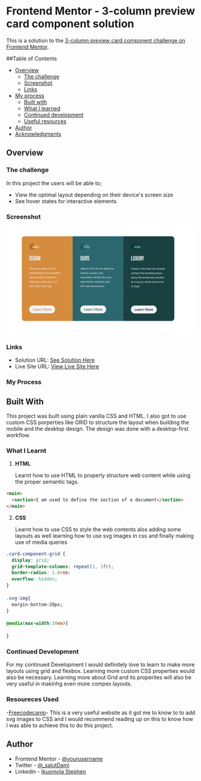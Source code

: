 # Frontend Mentor - 3-column preview card component solution

This is a solution to the [3-column preview card component challenge on Frontend Mentor](https://www.frontendmentor.io/challenges/3column-preview-card-component-pH92eAR2-).

##Table of Contents

- [Overview](#overview)
  - [The challenge](#the-challenge)
  - [Screenshot](#screenshot)
  - [Links](#links)
- [My process](#my-process)
  - [Built with](#built-with)
  - [What I learned](#what-i-learned)
  - [Continued development](#continued-development)
  - [Useful resources](#useful-resources)
- [Author](#author)
- [Acknowledgments](#acknowledgments)

## Overview

### The challenge

In this project the users will be able to;

- View the optimal layout depending on their device's screen size
- See hover states for interactive elements

### Screenshot

![3-column-preview-card-component](challenge-screenshot/Screenshot-3-column-preview-card.png)

### Links

- Solution URL: [See Solution Here](https://github.com/TraversetheDOM/3-column-preview-card-component)
- Live Site URL: [View Live Site Here](https://TraversetheDOM.github.io/3-column-preview-card-component/)

### My Process

## Built With

This project was built using plain vanilla CSS and HTML. I also got to use custom CSS porperties like GRID to structure the layout when building the mobile and the desktop design. The design was done with a desktop-first workflow.

### What I Learnt

1. **HTML**

   Learnt how to use HTML to properly structure web content while using the proper semantic tags.

```html
<main>
  <section>I am used to define the section of a document</section>
</main>
```

2. **CSS**

   Learnt how to use CSS to style the web contents alos adding some layouts as well learning how to use svg images in css and finally making use of media queries

```css
.card-component-grid {
  display: grid;
  grid-template-columns: repeat(3, 1fr);
  border-radius: 1.8rem;
  overflow: hidden;
}

.svg-img{
  margin-bottom-20px;
}

@media(max-width:28em){

}
```

### Continued Development

For my continued Development I would definitely love to learn to make more layouts using grid and flexbox. Learning more custom CSS properties would also be necessary. Learning more about Grid and its properites will also be very useful in makinhg even more compex layouts.

### Resoureces Used

-[Freecodecamp](https://www.freecodecamp.org/news/use-svg-images-in-css-html)- This is a very useful website as it got me to know to to add svg images to CSS and I would recommend reading up on this to know how I was able to achieve this to do this project.

## Author

- Frontend Mentor - [@yourusername](https://www.frontendmentor.io/profile/_salutDami)
- Twitter - [@\_salutDami](https://www.twitter.com/_salutDami)
- Linkedin - [Ikuomola Stephen](https://www.linkedin.com/in/Ikuomola-Stephen/)
